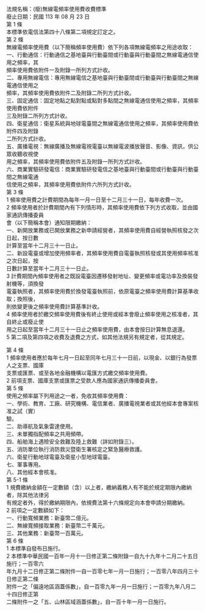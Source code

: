 法規名稱：(廢)無線電頻率使用費收費標準  
廢止日期：民國 113 年 08 月 23 日  
第 1 條  
本標準依電信法第四十八條第二項規定訂定之。  
第 2 條  
無線電頻率使用費（以下簡稱頻率使用費）依下列各項無線電頻率之用途收取：  
一、行動通信：行動通信之基地臺與行動臺間或行動臺與行動臺間之無線電通信使用之頻率，其  
頻率使用費依附件一及附錄一所列方式計收。  
二、專用無線電信：專用無線電信之基地臺與行動臺間或行動臺與行動臺間之無線電通信使用之  
頻率，其頻率使用費依附件二及附錄二所列方式計收。  
三、固定通信：固定地點之點對點或點對多點間之無線電通信使用之頻率，其頻率使用費依附件  
三及附錄二所列方式計收。  
四、衛星通信：衛星系統與地球電臺間之無線電通信使用之頻率，其頻率使用費依附件四及附錄  
二所列方式計收。  
五、廣播電視：無線廣播及無線電視電臺以無線電波播放聲音、影像、資訊，供公眾收聽收視使  
用之頻率，其頻率使用費依附件五及附錄一所列方式計收。  
六、商業實驗研發電信：商業實驗研發電信之基地臺與行動臺間或行動臺與行動臺間之無線電通  
信使用之頻率，其頻率使用費依附件六所列方式計收。  
第 3 條  
1 頻率使用費之計費期間為每年一月一日至十二月三十一日，每年收費一次。  
2 頻率使用者於計費期間內有下列情形時，其頻率使用費依下列方式收取，並由國家通訊傳播委員  
會（以下簡稱本會）通知限期繳納：  
一、新開放業務或已開放業務之新申請經營者，其頻率使用費自經營執照核發之次日起，按日數  
計算至當年十二月三十一日止。  
二、新設電臺或增加使用頻率者，其頻率使用費自電臺執照核發或其使用頻率核准之次日起，按  
日數計算至當年十二月三十一日止。  
3 計費期間內頻率使用者之既設電臺因遷移發射地址、變更頻率或電功率及換裝發射機等，須換發  
電臺執照者，其頻率使用費於換發電臺執照前，依原電臺之頻率使用費計算基準收取；換照後，  
則依變更後之頻率使用費計算基準計收。  
4 頻率使用者於繳交頻率使用費後有終止使用或經本會廢止頻率使用之核准者，其自終止或廢止使  
用之日起至當年十二月三十一日止之頻率使用費，由本會按日計算無息退還。  
5 第二項及第四項之收費及退費之方式，如其他法規另有規定者，從其規定。  


第 4 條  
1 頻率使用者應於每年七月一日起至同年七月三十一日前，以現金、以銀行為發票人之支票、國庫  
支票或匯票、或至各地金融機構以電匯方式繳交頻率使用費。  
2 前項支票、國庫支票或匯票之受款人應為國家通訊傳播委員會。  
第 5 條  
使用之頻率屬下列用途之一者，免收其頻率使用費：  
一、學術、教育、工廠、研究機構、電信業者、廣播電視業者或其他經本會專案核准之試（實）  
驗。  
二、助導航及氣象雷達使用。  
三、未單獨指配頻率之共用頻帶。  
四、船舶海上遇險安全救難及陸上救難（詳如附錄三）。  
五、消防單位執行消防救災暨衛生署核定之緊急醫療救護。  
六、衛星行動地球電臺及衛星小型地球電臺。  
七、軍事專用。  
八、其他經本會核准。  
第 5-1 條  
1 規費繳納金額在一定數額（含）以上者，繳納義務人有不能於規定期限內繳納者，除其他法律另  
有規定者外，得於繳納期限內，依規費法第十六條規定向本會申請分期繳納。  
2 前項之一定數額如下：  
一、行動寬頻業務：新臺幣二億元。  
二、無線寬頻接取業務：新臺幣二千萬元。  
三、其他業務：新臺幣一百萬元。  
第 6 條  
1 本標準自發布日施行。  
2 本標準中華民國一百年一月十一日修正第二條附錄一自九十九年十二月二十五日施行；一百零六  
年九月十二日修正第二條附件一自一百零七年一月一日施行；一百零八年四月三十日修正第二條  
附件一之「偏遠地區涵蓋係數」，自一百零九年一月一日施行；一百零九年八月二十四日修正第  
二條附件一之「五、山林區域涵蓋係數」，自一百十年一月一日施行。  


